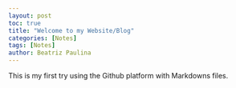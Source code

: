 ```yaml
---
layout: post
toc: true
title: "Welcome to my Website/Blog"
categories: [Notes]
tags: [Notes]
author: Beatriz Paulina
---
```

This is my first try using the Github platform with Markdowns files.

